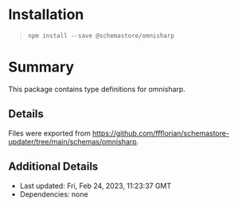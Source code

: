 # Installation
> `npm install --save @schemastore/omnisharp`

# Summary
This package contains type definitions for omnisharp.

## Details
Files were exported from https://github.com/ffflorian/schemastore-updater/tree/main/schemas/omnisharp.

## Additional Details
* Last updated: Fri, Feb 24, 2023, 11:23:37 GMT
* Dependencies: none
